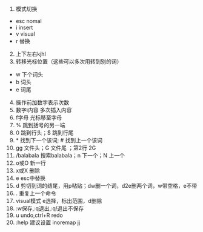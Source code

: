 ﻿1. 模式切换
- esc nomal
- i insert
- v visual
- r 替换
2. 上下左右kjhl
3. 转移光标位置（这些可以多次用转到别的词）
 - w 下个词头
 - b 词头
 - e 词尾
4. 操作前加数字表示次数
5. 数字i内容  多次插入内容
6. f字母 光标移至字母
7. % 跳到括号的另一端
8. 0 跳到行头；$ 跳到行尾
9. \* 找到下一个该词; # 找到上一个该词
10. gg 文件头；G 文件尾 ；第2行 2G
11. /balabala 搜索balabala；n 下一个；N 上一个
12. o或O 新一行
13. x或X 删除
14. e esc中替换
15. d 剪切到词的结尾，用p粘贴；dw删一个词，d2e删两个词，w带空格，e不带
16. . 重复上一个命令
17. visual模式 e选择，标出范围，d删除
18. :w保存,:q退出,:q!退出不保存
19. u undo,ctrl+R redo
20. :help
建议设置 inoremap jj <Esc>